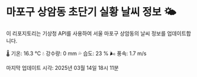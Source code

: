 
# 마포구 상암동 초단기 실황 날씨 정보 🌤️

이 리포지토리는 기상청 API를 사용하여 서울 마포구 상암동의 날씨 정보를 업데이트합니다. 

🌡️ 기온: 16.3 ℃
💧 강수량: 0 mm
💦 습도: 23 %
🌬️ 풍속: 1.7 m/s

마지막 업데이트 시각: 2025년 03월 14일 18시 11분    
